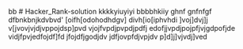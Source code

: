bb # Hacker_Rank-solution
kkkkyiuyiyi
bbbbhkiiy
ghnf
gnfnfgf
dfbnkbnjkdvbvd'
[oifh[odohodhdgv]
divh[io[iphvhdi
]voj]dvj]j
v[jvovjvjdjvppojdsp]pvd
vjojfvpdjpvpdjpdfj
edofjjvpdjpojpfjvjgdpofjde
vidjfpvjedfojdf]fd
jfojdfjgodjdv
jdfjovpfdjvpjdv
p]d]j]vjvdj]ved
